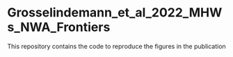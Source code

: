 # Grosselindemann_et_al_2022_MHWs_NWA_Frontiers
This repository contains the code to reproduce the figures in the publication
